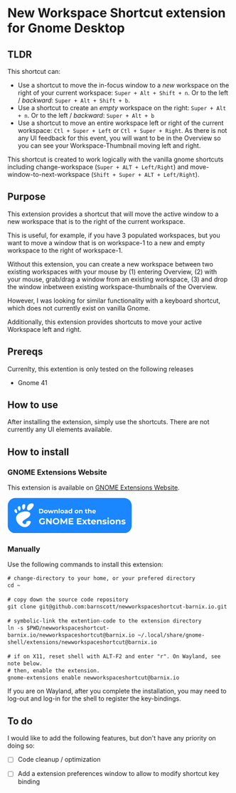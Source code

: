 # New Workspace Shortcut extension for Gnome Desktop

## TLDR
This shortcut can:

- Use a shortcut to move the in-focus window to a *new* workspace on the right of your current workspace: `Super + Alt + Shift + n`. Or to the left / *backward*: `Super + Alt + Shift + b`.
- Use a shortcut to create an *empty* workspace on the right: `Super + Alt + n`. Or to the left / *backward*: `Super + Alt + b`
- Use a shortcut to move an entire workspace left or right of the current workspace: `Ctl + Super + Left` or `Ctl + Super + Right`. As there is not any UI feedback for this event, you will want to be in the Overview so you can see your Workspace-Thumbnail moving left and right. 

This shortcut is created to work logically with the vanilla gnome shortcuts including change-workspace (`Super + ALT + Left/Right`) and move-window-to-next-workspace (`Shift + Super + ALT + Left/Right`).

## Purpose

This extension provides a shortcut that will move the active window to a new workspace that is to the right of the current workspace.

This is useful, for example, if you have 3 populated workspaces, but you want to move a window that is on workspace-1 to a new and empty workspace to the right of workspace-1.

Without this extension, you can create a new workspace between two existing workspaces with your mouse by (1) entering Overview, (2) with your mouse, grab/drag a window from an existing workspace, (3) and drop the window inbetween existing workspace-thumbnails of the Overview.

However, I was looking for similar functionality with a keyboard shortcut, which does not currently exist on vanilla Gnome.

Additionally, this extension provides shortcuts to move your active Workspace left and right.

## Prereqs

Currenlty, this extention is only tested on the following releases

- Gnome 41

## How to use

After installing the extension, simply use the shortcuts. There are not currently any UI elements available.

## How to install

### GNOME Extensions Website

This extension is available on [GNOME Extensions Website](https://extensions.gnome.org/extension/4597/new-workspace-shortcut/).

[![Available on extensions.gnome.org](img/gnome.svg)](https://extensions.gnome.org/extension/4597/new-workspace-shortcut/)

### Manually

Use the following commands to install this extension:

```
# change-directory to your home, or your prefered directory
cd ~ 

# copy down the source code repository
git clone git@github.com:barnscott/newworkspaceshortcut-barnix.io.git

# symbolic-link the extention-code to the extension directory
ln -s $PWD/newworkspaceshortcut-barnix.io/newworkspaceshortcut@barnix.io ~/.local/share/gnome-shell/extensions/newworkspaceshortcut@barnix.io

# if on X11, reset shell with ALT-F2 and enter "r". On Wayland, see note below.
# then, enable the extension. 
gnome-extensions enable newworkspaceshortcut@barnix.io
```
If you are on Wayland, after you complete the  installation, you may need to log-out and log-in for the shell to register the key-bindings.

## To do

I would like to add the following features, but don't have any priority on doing so:

- [ ] Code cleanup / optimization
  
- [ ] Add a extension preferences window to allow to modify shortcut key binding
  